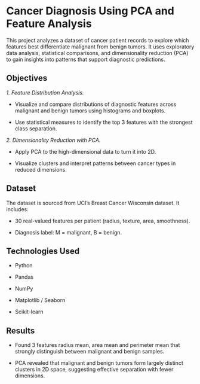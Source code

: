 # Cancer Diagnosis Using PCA and Feature Analysis

This project analyzes a dataset of cancer patient records to explore which features best differentiate malignant from benign tumors. It uses exploratory data analysis, statistical comparisons, and dimensionality reduction (PCA) to gain insights into patterns that support diagnostic predictions.

## Objectives
*1. Feature Distribution Analysis.*

- Visualize and compare distributions of diagnostic features across malignant and benign tumors using histograms and boxplots.

- Use statistical measures to identify the top 3 features with the strongest class separation.

*2. Dimensionality Reduction with PCA.*

- Apply PCA to the high-dimensional data to turn it into 2D.

- Visualize clusters and interpret patterns between cancer types in reduced dimensions.

## Dataset
The dataset is sourced from UCI’s Breast Cancer Wisconsin dataset. It includes:

- 30 real-valued features per patient (radius, texture, area, smoothness).

- Diagnosis label: M = malignant, B = benign.

## Technologies Used
- Python

- Pandas

- NumPy

- Matplotlib / Seaborn

- Scikit-learn

## Results
- Found 3 features radius mean, area mean and perimeter mean that strongly distinguish between malignant and benign samples.

- PCA revealed that malignant and benign tumors form largely distinct clusters in 2D space, suggesting effective separation with fewer dimensions.


